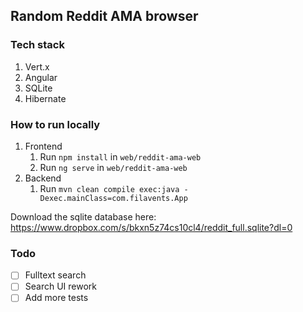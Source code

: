 ## Random Reddit AMA browser

### Tech stack
1. Vert.x
2. Angular
3. SQLite
4. Hibernate

### How to run locally
1. Frontend
   1. Run `npm install` in `web/reddit-ama-web`
   2. Run `ng serve` in `web/reddit-ama-web`
3. Backend
    1. Run `mvn clean compile exec:java -Dexec.mainClass=com.filavents.App`

Download the sqlite database here:
https://www.dropbox.com/s/bkxn5z74cs10cl4/reddit_full.sqlite?dl=0

### Todo
- [ ] Fulltext search
- [ ] Search UI rework
- [ ] Add more tests